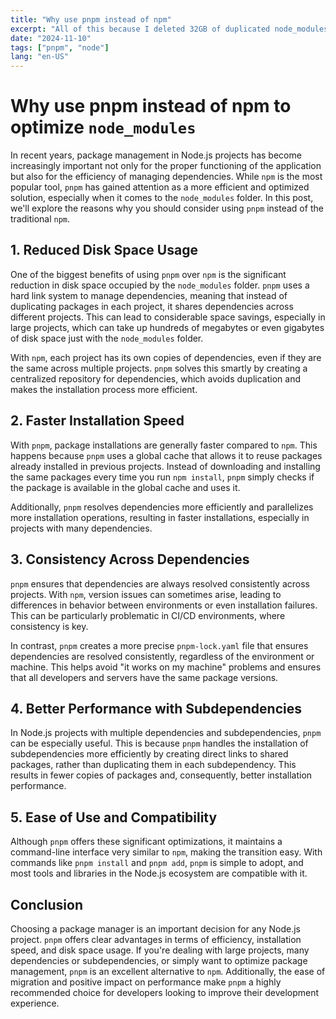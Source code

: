 ```yaml
---
title: "Why use pnpm instead of npm"
excerpt: "All of this because I deleted 32GB of duplicated node_modules 😁"
date: "2024-11-10"
tags: ["pnpm", "node"]
lang: "en-US"
---
```


# Why use pnpm instead of npm to optimize `node_modules`

In recent years, package management in Node.js projects has become increasingly important not only for the proper functioning of the application but also for the efficiency of managing dependencies. While `npm` is the most popular tool, `pnpm` has gained attention as a more efficient and optimized solution, especially when it comes to the `node_modules` folder. In this post, we'll explore the reasons why you should consider using `pnpm` instead of the traditional `npm`.

## 1. **Reduced Disk Space Usage**

One of the biggest benefits of using `pnpm` over `npm` is the significant reduction in disk space occupied by the `node_modules` folder. `pnpm` uses a hard link system to manage dependencies, meaning that instead of duplicating packages in each project, it shares dependencies across different projects. This can lead to considerable space savings, especially in large projects, which can take up hundreds of megabytes or even gigabytes of disk space just with the `node_modules` folder.

With `npm`, each project has its own copies of dependencies, even if they are the same across multiple projects. `pnpm` solves this smartly by creating a centralized repository for dependencies, which avoids duplication and makes the installation process more efficient.

## 2. **Faster Installation Speed**

With `pnpm`, package installations are generally faster compared to `npm`. This happens because `pnpm` uses a global cache that allows it to reuse packages already installed in previous projects. Instead of downloading and installing the same packages every time you run `npm install`, `pnpm` simply checks if the package is available in the global cache and uses it.

Additionally, `pnpm` resolves dependencies more efficiently and parallelizes more installation operations, resulting in faster installations, especially in projects with many dependencies.

## 3. **Consistency Across Dependencies**

`pnpm` ensures that dependencies are always resolved consistently across projects. With `npm`, version issues can sometimes arise, leading to differences in behavior between environments or even installation failures. This can be particularly problematic in CI/CD environments, where consistency is key.

In contrast, `pnpm` creates a more precise `pnpm-lock.yaml` file that ensures dependencies are resolved consistently, regardless of the environment or machine. This helps avoid "it works on my machine" problems and ensures that all developers and servers have the same package versions.

## 4. **Better Performance with Subdependencies**

In Node.js projects with multiple dependencies and subdependencies, `pnpm` can be especially useful. This is because `pnpm` handles the installation of subdependencies more efficiently by creating direct links to shared packages, rather than duplicating them in each subdependency. This results in fewer copies of packages and, consequently, better installation performance.

## 5. **Ease of Use and Compatibility**

Although `pnpm` offers these significant optimizations, it maintains a command-line interface very similar to `npm`, making the transition easy. With commands like `pnpm install` and `pnpm add`, `pnpm` is simple to adopt, and most tools and libraries in the Node.js ecosystem are compatible with it.

## Conclusion

Choosing a package manager is an important decision for any Node.js project. `pnpm` offers clear advantages in terms of efficiency, installation speed, and disk space usage. If you're dealing with large projects, many dependencies or subdependencies, or simply want to optimize package management, `pnpm` is an excellent alternative to `npm`. Additionally, the ease of migration and positive impact on performance make `pnpm` a highly recommended choice for developers looking to improve their development experience.
